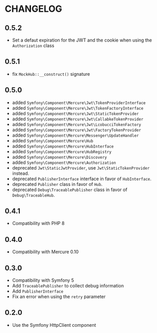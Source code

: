 CHANGELOG
=========

0.5.2
-----

* Set a defaut expiration for the JWT and the cookie when using the `Authorization` class

0.5.1
-----

* fix `MockHub::__construct()` signature

0.5.0
-----

* added `Symfony\Component\Mercure\Jwt\TokenProviderInterface`
* added `Symfony\Component\Mercure\Jwt\TokenFactoryInterface`
* added `Symfony\Component\Mercure\Jwt\StaticTokenProvider`
* added `Symfony\Component\Mercure\Jwt\CallabkeTokenProvider`
* added `Symfony\Component\Mercure\Jwt\LcobucciTokenFactory`
* added `Symfony\Component\Mercure\Jwt\FactoryTokenProvider`
* added `Symfony\Component\Mercure\Messenger\UpdateHandler`
* added `Symfony\Component\Mercure\Hub`
* added `Symfony\Component\Mercure\HubInterface`
* added `Symfony\Component\Mercure\HubRegistry`
* added `Symfony\Component\Mercure\Discovery`
* added `Symfony\Component\Mercure\Authorization`
* deprecated `Jwt\StaticJwtProvider`, use `Jwt\StaticTokenProvider` instead.
* deprecated `PublisherInterface` interface in favor of `HubInterface`.
* deprecated `Publisher` class in favor of `Hub`.
* deprecated `Debug\TraceablePublisher` class in favor of `Debug\TraceableHub`.

0.4.1
-----

* Compatibility with PHP 8

0.4.0
-----

* Compatibility with Mercure 0.10

0.3.0
-----

* Compatibility with Symfony 5
* Add `TraceablePublisher` to collect debug information
* Add `PublisherInterface`
* Fix an error when using the `retry` parameter

0.2.0
-----

* Use the Symfony HttpClient component
